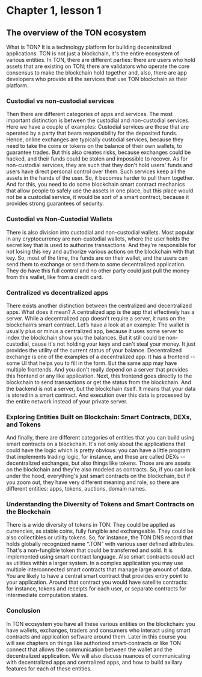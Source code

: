 # Chapter 1, lesson 1
## The overview of the TON ecosystem

What is TON? It is a technology platform for building decentralized applications. TON is not just a blockchain, it's the entire ecosystem of various entities. In TON, there are different parties: there are users who hold assets that are existing on TON; there are validators who operate the core consensus to make the blockchain hold together and, also, there are app developers who provide all the services that use TON blockchain as their platform.

### Custodial vs non-custodial services

Then there are different categories of apps and services. The most important distinction is between the custodial and non-custodial services. Here we have a couple of examples:
Custodial services are those that are operated by a party that bears responsibility for the deposited funds. Hence, online exchanges are typically custodial services, because they need to take the coins or tokens on the balance of their own wallets, to guarantee trades. But this also creates risks, because exchanges could be hacked, and their funds could be stolen and impossible to recover.
As for non-custodial services, they are such that they don't hold users' funds and users have direct personal control over them. Such services keep all the assets in the hands of the user. So, it becomes harder to pull them together. And for this, you need to do some blockchain smart contract mechanics that allow people to safely use the assets in one place, but this place would not be a custodial service, it would be sort of a smart contract, because it provides strong guarantees of security.

### Custodial vs Non-Custodial Wallets

There is also division into custodial and non-custodial wallets. Most popular in any cryptocurrency are non-custodial wallets, where the user holds the secret key that is used to authorize transactions. And they're responsible for not losing this key and authorize various actions on the blockchain with that key. So, most of the time, the funds are on their wallet, and the users can send them to exchange or send them to some decentralized application. They do have this full control and no other party could just pull the money from this wallet, like from a credit card.

### Centralized vs decentralized apps

There exists another distinction between the centralized and decentralized apps. What does it mean? A centralized app is the app that effectively has a server. While a decentralized app doesn't require a server, it runs on the blockchain’s smart contract. Let’s have a look at an example:
The wallet is usually plus or minus a centralized app, because it uses some server to index the blockchain show you the balances. But it still could be non-custodial, cause it's not holding your keys and can't steal your money. It just provides the utility of the current status of your balance.
Decentralized exchange is one of the examples of a decentralized app. It has a frontend -- some UI that helps you to fill in the form. But the same app may have multiple frontends. And you don't really depend on a server that provides this frontend or any like application. Next, this frontend goes directly to the blockchain to send transactions or get the status from the blockchain. And the backend is not a server, but the blockchain itself. It means that your data is stored in a smart contract. And execution over this data is processed by the entire network instead of your private server. 

### Exploring Entities Built on Blockchain: Smart Contracts, DEXs, and Tokens

And finally, there are different categories of entities that you can build using smart contracts on a blockchain. It's not only about the applications that could have the logic which is pretty obvious: you can have a little program that implements trading logic, for instance, and these are called DEXs -- decentralized exchanges, but also things like tokens. Those are
are assets on the blockchain and they're also modeled as contracts. So, if you can look under the hood, everything's just smart contracts on the blockchain, but if you zoom out, they have very different meaning and role, so there are different entities: apps, tokens, auctions, domain names.

### Understanding the Diversity of Tokens and Smart Contracts on the Blockchain

There is a wide diversity of tokens in TON. They could be applied as currencies, as stable coins, fully fungible and exchangeable. They could be also collectibles or utility tokens. So, for instance, the TON DNS record that holds globally recognized name “.TON” with various user defined attributes. That's a non-fungible token that could be transferred and sold. It is implemented using smart contract language.
Also smart contracts could act as utilities within a larger system. In a complex application you may use multiple interconnected smart contracts that manage large amount of data. You are likely to have a central smart contract that provides entry point to your application. Around that contract you would have satellite contracts: for instance, tokens and receipts for each user, or separate contracts for intermediate computation states.

### Conclusion

In TON ecosystem you have all these various entities on the blockchain: you have wallets, exchanges, traders and consumers who interact using smart contracts and application software around them. Later in this course you will see chapters on things like authorized smart-contracts or like TON connect that allows the communication between the wallet and the decentralized application. We will also discuss nuances of communicating with decentralized apps and centralized apps, and how to build axillary features for each of these entities.
